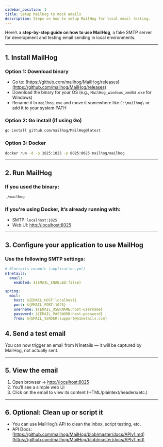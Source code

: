 ```yaml
---
sidebar_position: 1
title: Setup MailHog to mock emails
description: Steps on how to setup MailHog for local email testing.
---
```


Here’s a **step-by-step guide on how to use MailHog**, a fake SMTP server for development and testing email sending in local environments.

---

## 1. **Install MailHog**

### Option 1: **Download binary**

* Go to: [https://github.com/mailhog/MailHog/releases](https://github.com/mailhog/MailHog/releases)
* Download the binary for your OS (e.g., `MailHog_windows_amd64.exe` for Windows)
* Rename it to `mailhog.exe` and move it somewhere like `C:\mailhog\` or add it to your system PATH

### Option 2: **Go install (if using Go)**

```bash
go install github.com/mailhog/MailHog@latest
```

### Option 3: **Docker**

```bash
docker run -d -p 1025:1025 -p 8025:8025 mailhog/mailhog
```

---

## 2. **Run MailHog**

### If you used the binary:

```bash
./mailhog
```

### If you're using Docker, it’s already running with:

* SMTP: `localhost:1025`
* Web UI: [http://localhost:8025](http://localhost:8025)

---

## 3. **Configure your application to use MailHog**

### Use the following SMTP settings:

```yaml
# N1netails example (application.yml)
n1netails:
  email:
    enabled: ${EMAIL_ENABLED:false}

spring:
  mail:
    host: ${EMAIL_HOST:localhost}
    port: ${EMAIL_PORT:1025}
    username: ${EMAIL_USERNAME:host-username}
    password: ${EMAIL_PASSWORD:host-password}
    from: ${EMAIL_SENDER:support@n1netails.com}
```

## 4. **Send a test email**

You can now trigger an email from N1netails — it will be captured by MailHog, not actually sent.

---

## 5. **View the email**

1. Open browser → [http://localhost:8025](http://localhost:8025)
2. You’ll see a simple web UI
3. Click on the email to view its content (HTML/plaintext/headers/etc.)

---

## 6. **Optional: Clean up or script it**

* You can use MailHog’s API to clean the inbox, script testing, etc.
* API Docs: [https://github.com/mailhog/MailHog/blob/master/docs/APIv1.md](https://github.com/mailhog/MailHog/blob/master/docs/APIv1.md)
